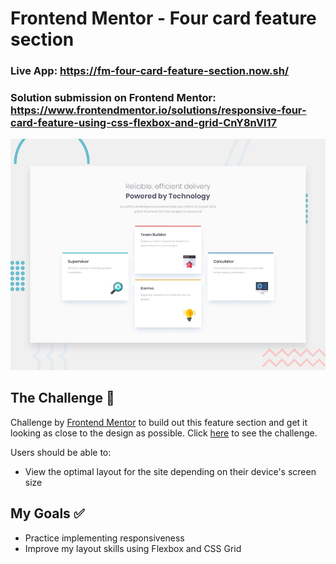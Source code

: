 # Frontend Mentor - Four card feature section

### Live App: https://fm-four-card-feature-section.now.sh/
### Solution submission on Frontend Mentor: https://www.frontendmentor.io/solutions/responsive-four-card-feature-using-css-flexbox-and-grid-CnY8nVl17

![Design preview for the Four card feature section coding challenge](./design/desktop-preview.jpg)

## The Challenge 💪

Challenge by [Frontend Mentor](https://www.frontendmentor.io/) to build out this feature section and get it looking as close to the design as possible. Click [here](https://www.frontendmentor.io/challenges/four-card-feature-section-weK1eFYK) to see the challenge.

Users should be able to:

- View the optimal layout for the site depending on their device's screen size

## My Goals ✅

- Practice implementing responsiveness
- Improve my layout skills using Flexbox and CSS Grid